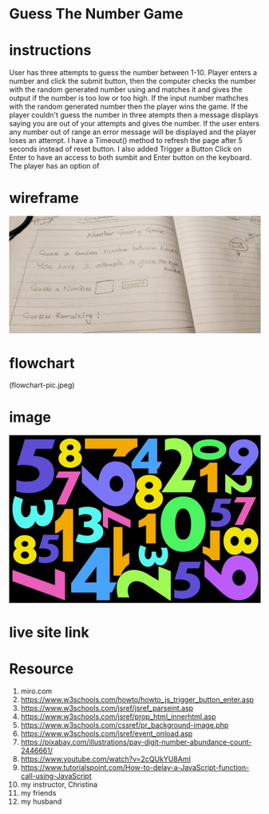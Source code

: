 # Guess The Number Game

# instructions

User has three attempts to guess the number between 1-10.  Player enters a number and click the submit button, then the computer checks the number with the random generated number using and matches it and gives the output if the number is too low or too high. If the input number mathches with the random generated number then the player wins the game. If the player couldn't guess the number in three atempts then a message displays saying you are out of your attempts and gives the number. If the user enters any number out of range an error message will be displayed and the player loses an attempt. I have a Timeout() method to refresh the page after 5 seconds instead of reset button. I also added Trigger a Button Click on Enter to have an access to both sumbit and Enter button on the keyboard. The player has an option of 


# wireframe
![Alt text](wireframe.jpeg)
# flowchart
(flowchart-pic.jpeg)
# image
![Alt text](bg-nu-light-1.jpg)

# live site link

# Resource

1. miro.com
2. https://www.w3schools.com/howto/howto_js_trigger_button_enter.asp
3. https://www.w3schools.com/jsref/jsref_parseint.asp
4. https://www.w3schools.com/jsref/prop_html_innerhtml.asp
5. https://www.w3schools.com/cssref/pr_background-image.php
6. https://www.w3schools.com/jsref/event_onload.asp
7. https://pixabay.com/illustrations/pay-digit-number-abundance-count-2446661/
8. https://www.youtube.com/watch?v=2cQUkYU8AmI
9. https://www.tutorialspoint.com/How-to-delay-a-JavaScript-function-call-using-JavaScript
10. my instructor, Christina
11. my friends
12. my husband


